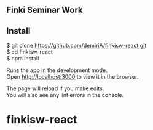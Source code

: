 ## Finki Seminar Work

## Install

$ git clone https://github.com/demiriA/finkisw-react.git<br>
$ cd finkisw-react<br>
$ npm install<br>

Runs the app in the development mode.<br>
Open [http://localhost:3000](http://localhost:3000) to view it in the browser.

The page will reload if you make edits.<br>
You will also see any lint errors in the console.

# finkisw-react
